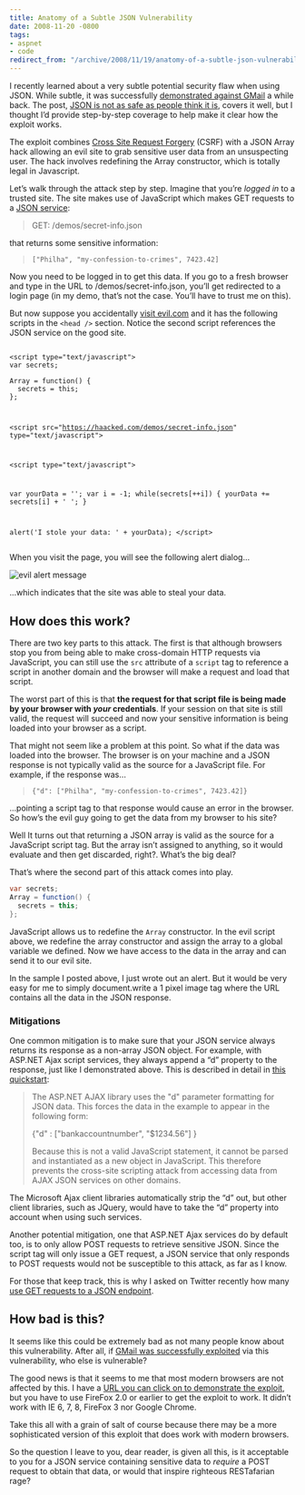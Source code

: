 ```yaml
---
title: Anatomy of a Subtle JSON Vulnerability
date: 2008-11-20 -0800
tags:
- aspnet
- code
redirect_from: "/archive/2008/11/19/anatomy-of-a-subtle-json-vulnerability.aspx/"
---
```


I recently learned about a very subtle potential security flaw when using JSON. While subtle, it was successfully [demonstrated against GMail](http://jeremiahgrossman.blogspot.com/2006/01/advanced-web-attack-techniques-using.html "GMail Attack") a while back. The post, [JSON is not as safe as people think it is](http://directwebremoting.org/blog/joe/2007/03/05/json_is_not_as_safe_as_people_think_it_is.html "JSON is not so safe"), covers it well, but I thought I’d provide step-by-step coverage to help make it clear how the exploit works.

The exploit combines [Cross Site Request Forgery](http://www.codinghorror.com/blog/archives/001175.html "Cross Site Request Forgery") (CSRF) with a JSON Array hack allowing an evil site to grab sensitive user data from an unsuspecting user. The hack involves redefining the Array constructor, which is totally legal in Javascript.

Let’s walk through the attack step by step. Imagine that you’re *logged in* to a trusted site. The site makes use of JavaScript which makes GET requests to a [JSON service](https://haacked.com/demos/secret-info.json "Json service"):

> GET: /demos/secret-info.json

that returns some sensitive information:

> `["Philha", "my-confession-to-crimes", 7423.42]`

Now you need to be logged in to get this data. If you go to a fresh browser and type in the URL to /demos/secret-info.json, you’ll get
redirected to a login page (in my demo, that’s not the case. You’ll have to trust me on this).

But now suppose you accidentally [visit evil.com](http://subtextproject.com/demos/evil.html "Evil demo") and it has the following scripts in the `<head />` section. Notice the second script references the JSON service on the good site.

<pre><code>
&lt;script type="text/javascript">
var secrets;

Array = function() {
  secrets = this;
};
</script>

&lt;script src="https://haacked.com/demos/secret-info.json" 
  type="text/javascript"></script>

&lt;script type="text/javascript">

  var yourData = '';
  var i = -1;
  while(secrets[++i]) {
    yourData += secrets[i] + ' ';
  }

  alert('I stole your data: ' + yourData);
&lt;/script>
</code></pre>

When you visit the page, you will see the following alert dialog…

![evil alert message](https://haacked.com/images/haacked_com/WindowsLiveWriter/JSONSecurity_C4E5/evil-alert-message_3.png "evil alert message")

…which indicates that the site was able to steal your data.

How does this work?
-------------------

There are two key parts to this attack. The first is that although browsers stop you from being able to make cross-domain HTTP requests via JavaScript, you can still use the `src` attribute of a `script` tag to reference a script in another domain and the browser will make a request and load that script.

The worst part of this is that **the request for that script file is being made by your browser with *your* credentials**. If your session on that site is still valid, the request will succeed and now your sensitive information is being loaded into your browser as a script.

That might not seem like a problem at this point. So what if the data was loaded into the browser. The browser is on your machine and a JSON response is not typically valid as the source for a JavaScript file. For example, if the response was…

> `{"d": ["Philha", "my-confession-to-crimes", 7423.42]}`

…pointing a script tag to that response would cause an error in the browser. So how’s the evil guy going to get the data from my browser to his site?

Well It turns out that returning a JSON array is valid as the source for a JavaScript script tag. But the array isn’t assigned to anything, so it would evaluate and then get discarded, right?. What’s the big deal?

That’s where the second part of this attack comes into play.

```csharp
var secrets;
Array = function() {
  secrets = this;
};
```

JavaScript allows us to redefine the `Array` constructor. In the evil script above, we redefine the array constructor and assign the array to a global variable we defined. Now we have access to the data in the array and can send it to our evil site.

In the sample I posted above, I just wrote out an alert. But it would be very easy for me to simply document.write a 1 pixel image tag where the URL contains all the data in the JSON response.

### Mitigations

One common mitigation is to make sure that your JSON service always returns its response as a non-array JSON object. For example, with
ASP.NET Ajax script services, they always append a “d” property to the response, just like I demonstrated above. This is described in detail in [this quickstart](http://quickstarts.asp.net/previews/ajax/jsonsyntax.aspx "Json Syntax"):

> The ASP.NET AJAX library uses the "d" parameter formatting for JSON
> data. This forces the data in the example to appear in the following
> form:
>
> {"d" : ["bankaccountnumber", "$1234.56"] }
>
> Because this is not a valid JavaScript statement, it cannot be parsed
> and instantiated as a new object in JavaScript. This therefore
> prevents the cross-site scripting attack from accessing data from AJAX
> JSON services on other domains.
>
The Microsoft Ajax client libraries automatically strip the “d” out, but
other client libraries, such as JQuery, would have to take the “d”
property into account when using such services.

Another potential mitigation, one that ASP.NET Ajax services do by default too, is to only allow POST requests to retrieve sensitive JSON. Since the script tag will only issue a GET request, a JSON service that only responds to POST requests would not be susceptible to this attack, as far as I know.

For those that keep track, this is why I asked on Twitter recently how many [use GET requests to a JSON
endpoint](http://twitter.com/haacked/status/1010119989 "GET requests").

How bad is this?
----------------

It seems like this could be extremely bad as not many people know about this vulnerability. After all, if [GMail was successfully
exploited](http://jeremiahgrossman.blogspot.com/2006/01/advanced-web-attack-techniques-using.html "Advanced Web Attack Techniques using GMail") via this vulnerability, who else is vulnerable?

The good news is that it seems to me that most modern browsers are not affected by this. I have a [URL you can click on to demonstrate the exploit](http://subtextproject.com/demos/evil.html "Evil Site Demo"), but you have to use FireFox 2.0 or earlier to get the exploit to work. It didn’t work with IE 6, 7, 8, FireFox 3 nor Google Chrome.

Take this all with a grain of salt of course because there may be a more sophisticated version of this exploit that does work with modern browsers.

So the question I leave to you, dear reader, is given all this, is it acceptable to you for a JSON service containing sensitive data to *require* a POST request to obtain that data, or would that inspire righteous RESTafarian rage?
